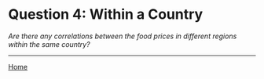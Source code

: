 # Question 4: Within a Country
*Are there any correlations between the food prices in different regions within the same country?*

<hr>

<a href="../dashboard">Home</a>
